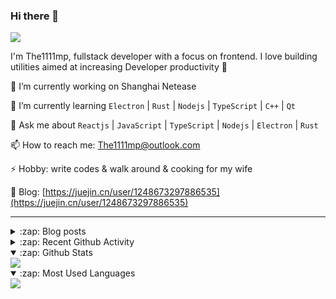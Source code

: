 ### Hi there 👋

![](https://komarev.com/ghpvc/?username=1111mp&color=green)

I'm The1111mp, fullstack developer with a focus on frontend. I love building utilities aimed at increasing Developer productivity 🙌

🔭 I’m currently working on Shanghai Netease

🌱 I’m currently learning `Electron` | `Rust` | `Nodejs` | `TypeScript` | `C++` | `Qt`

💬 Ask me about `Reactjs` | `JavaScript` | `TypeScript` | `Nodejs` | `Electron` | `Rust`

📫 How to reach me: <a href="mailto:The1111mp@outlook.com">The1111mp@outlook.com</a>

⚡ Hobby: write codes & walk around & cooking for my wife

📖 Blog: [https://juejin.cn/user/1248673297886535](https://juejin.cn/user/1248673297886535)

***

<details>
  <summary>:zap: Blog posts</summary>

  - [这里有从零开始构建现代化前端UI组件库所需要的一切](https://juejin.cn/post/7324011329883045915)
  - [使用 nvm-desktop 轻松安装和管理多个 node 版本](https://juejin.cn/post/7267791228872179727)
  - [Electron 中集成 SQLite3 数据库的最佳实践](https://juejin.cn/post/7202807471881306172)
  - [从0开发IM，单聊群聊在线离线消息以及消息的已读未读功能](https://juejin.cn/post/7202583557751865401)
  - [Electron（网页）中实现接近微信消息发送体验的消息输入框及界面](https://juejin.cn/post/7252505446396575781)
  - [Qt中基于QWebEngineView和QWebChannel实现与web的交互](https://juejin.cn/post/7238423148555501629)
</details>

<details>
  <summary>:zap: Recent Github Activity</summary>

  <!--START_SECTION:activity-->
1. 🗣 Commented on [#77](https://github.com/1111mp/nvm-desktop/issues/77#issuecomment-2066700889) in [1111mp/nvm-desktop](https://github.com/1111mp/nvm-desktop)
2. 🗣 Commented on [#3568](https://github.com/electron-react-boilerplate/electron-react-boilerplate/issues/3568#issuecomment-2053353047) in [electron-react-boilerplate/electron-react-boilerplate](https://github.com/electron-react-boilerplate/electron-react-boilerplate)
3. 🎉 Merged PR [#13](https://github.com/1111mp/flask_init/pull/13) in [1111mp/flask_init](https://github.com/1111mp/flask_init)
4. 🎉 Merged PR [#29](https://github.com/1111mp/im_server/pull/29) in [1111mp/im_server](https://github.com/1111mp/im_server)
5. 🗣 Commented on [#326](https://github.com/vitest-dev/vscode/issues/326#issuecomment-2041370243) in [vitest-dev/vscode](https://github.com/vitest-dev/vscode)
6. 🗣 Commented on [#326](https://github.com/vitest-dev/vscode/issues/326#issuecomment-2041341423) in [vitest-dev/vscode](https://github.com/vitest-dev/vscode)
7. 🗣 Commented on [#75](https://github.com/1111mp/nvm-desktop/issues/75#issuecomment-2034215647) in [1111mp/nvm-desktop](https://github.com/1111mp/nvm-desktop)
8. 🔒 Closed issue [#75](https://github.com/1111mp/nvm-desktop/issues/75) in [1111mp/nvm-desktop](https://github.com/1111mp/nvm-desktop)
9. 🗣 Commented on [#75](https://github.com/1111mp/nvm-desktop/issues/75#issuecomment-2034175795) in [1111mp/nvm-desktop](https://github.com/1111mp/nvm-desktop)
10. 🎉 Merged PR [#1](https://github.com/1111mp/lib-configuration-resolver/pull/1) in [1111mp/lib-configuration-resolver](https://github.com/1111mp/lib-configuration-resolver)
  <!--END_SECTION:activity-->
</details>

<details open>
  <summary>:zap: Github Stats</summary>

  <img align="center" src="https://github-readme-stats-sigma-five.vercel.app/api?username=1111mp&show_icons=true&hide_border=true&theme=gruvbox" />
</details>

<details open>
  <summary>:zap: Most Used Languages</summary>

  <img align="center" src="https://github-readme-stats-sigma-five.vercel.app/api/top-langs/?username=1111mp&layout=compact&show_icons=true&hide_border=true&theme=gruvbox" />
</details>


<!--
**1111mp/1111mp** is a ✨ _special_ ✨ repository because its `README.md` (this file) appears on your GitHub profile.

Here are some ideas to get you started:

- 🔭 I’m currently working on ...
- 🌱 I’m currently learning ...
- 👯 I’m looking to collaborate on ...
- 🤔 I’m looking for help with ...
- 💬 Ask me about ...
- 📫 How to reach me: ...
- 😄 Pronouns: ...
- ⚡ Fun fact: ...
-->
